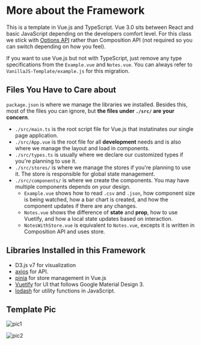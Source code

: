 # More about the Framework


This is a template in Vue.js and TypeScript. Vue 3.0 sits between React and basic JavaScript depending on the developers comfort level. For this class we stick with [Options API](https://vuejs.org/api/#options-api) rather than Composition API (not required so you can switch depending on how you feel). 

If you want to use Vue.js but not with TypeScript, just remove any type specifications from the `Example.vue` and `Notes.vue`. You can always refer to `VanillaJS-Template/example.js` for this migration.


## Files You Have to Care about

`package.json` is where we manage the libraries we installed. Besides this, most of the files you can ignore, but **the files under `./src/` are your concern**.

* `./src/main.ts` is the root script file for Vue.js that instatinates our single page application.
* `./src/App.vue` is the root file for all **development** needs and is also where we manage the layout and load in components.
* `./src/types.ts` is usually where we declare our customized types if you're planning to use it.
* `./src/stores/` is where we manage the stores if you're planning to use it. The store is responsible for global state management.
* `./src/components/` is where we create the components. You may have multiple components depends on your design.
  * `Example.vue` shows how to read `.csv` and `.json`, how component size is being watched, how a bar chart is created, and how the component updates if there are any changes. 
  * `Notes.vue` shows the difference of **state** and **prop**, how to use Vuetify, and how a local state updates based on interaction.
  * `NotesWithStore.vue` is equivalent to `Notes.vue`, excepts it is written in Composition API and uses store.

## Libraries Installed in this Framework
 * D3.js v7 for visualization
 * [axios](https://axios-http.com/docs/intro) for API.
 * [pinia](https://pinia.vuejs.org/introduction.html) for store management in Vue.js
 * [Vuetify](https://next.vuetifyjs.com/en/components/all/) for UI that follows Google Material Design 3.
 * [lodash](https://lodash.com/) for utility functions in JavaScript.


## Template Pic
![pic1](ECS272-Fall2024/Homework2/zlihuang/data/template1.jpg "pic1")


![pic2](/data/template2.jpg "pic2")
